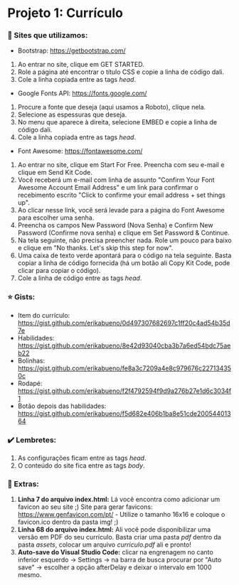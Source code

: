 # Projeto 1: Currículo

### :yellow_heart: Sites que utilizamos:

- Bootstrap: https://getbootstrap.com/

1. Ao entrar no site, clique em GET STARTED. 
2. Role a página até encontrar o título CSS e copie a linha de código dali. 
3. Cole a linha copiada entre as tags *head*.

- Google Fonts API: https://fonts.google.com/

1. Procure a fonte que deseja (aqui usamos a Roboto), clique nela. 
2. Selecione as espessuras que deseja. 
3. No menu que aparece à direita, selecione EMBED e copie a linha de código dali. 
4. Cole a linha copiada entre as tags *head*.

- Font Awesome: https://fontawesome.com/

1. Ao entrar no site, clique em Start For Free. Preencha com seu e-mail e clique em Send Kit Code. 
2. Você receberá um e-mail com linha de assunto "Confirm Your Font Awesome Account Email Address" e um link para confirmar o recebimento escrito "Click to confirme your email address + set things up". 
3. Ao clicar nesse link, você será levade para a página do Font Awesome para escolher uma senha.
4. Preencha os campos New Password (Nova Senha) e Confirm New Password (Confirme nova senha) e clique em Set Password & Continue.
5. Na tela seguinte, não precisa preencher nada. Role um pouco para baixo e clique em "No thanks. Let's skip this step for now".
6. Uma caixa de texto verde apontará para o código na tela seguinte. Basta copiar a linha de código fornecida (há um botão ali Copy Kit Code, pode clicar para copiar o código).
7. Cole a linha de código entre as tags *head*.

### :star: Gists:

- Item do currículo: https://gist.github.com/erikabueno/0d497307682697c1ff20c4ad54b35d7e
- Habilidades: https://gist.github.com/erikabueno/8e42d93040cba3b7a6ed54bdc75aeb22
- Bolinhas: https://gist.github.com/erikabueno/fe8a3c7209a4e8c979676c227134350c
- Rodapé: https://gist.github.com/erikabueno/f2f4792594f9d9a276b27e1d6c3034f1
- Botão depois das habilidades: https://gist.github.com/erikabueno/f5d682e406b1ba8e51cde20054401364 

### :heavy_check_mark: Lembretes:

1. As configurações ficam entre as tags *head*.
2. O conteúdo do site fica entre as tags *body*.

### :star_struck: Extras:

1. **Linha 7 do arquivo index.html:** Lá você encontra como adicionar um favicon ao seu site ;) Site para gerar favicons: https://www.genfavicon.com/pt/ - Utilize o tamanho 16x16 e coloque o favicon.ico dentro da pasta img! ;)
2. **Linha 68 do arquivo index.html:** Ali você pode disponibilizar uma versão em PDF do seu currículo. Basta criar uma pasta *pdf* dentro da pasta *assets*, colocar um arquivo *curriculo.pdf* ali e pronto! 
3. **Auto-save do Visual Studio Code:** clicar na engrenagem no canto inferior esquerdo -> Settings -> na barra de busca procurar por "Auto save" -> escolher a opção afterDelay e deixar o intervalo em 1000 mesmo.